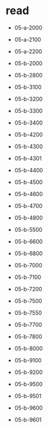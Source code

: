 # read

* 05-a-2000  

* 05-a-2100  

* 05-a-2200  

* 05-b-2000  

* 05-b-2800  

* 05-b-3100  

* 05-b-3200  

* 05-b-3300  

* 05-b-3400  

* 05-b-4200  

* 05-b-4300  

* 05-b-4301  

* 05-b-4400  

* 05-b-4500  

* 05-b-4600  

* 05-b-4700  

* 05-b-4800  

* 05-b-5500  

* 05-b-6600  

* 05-b-6800  

* 05-b-7000  

* 05-b-7100  

* 05-b-7200  

* 05-b-7500  

* 05-b-7550  

* 05-b-7700  

* 05-b-7800  

* 05-b-8000  

* 05-b-9100  

* 05-b-9200  

* 05-b-9500  

* 05-b-9501  

* 05-b-9600  

* 05-b-9601  
